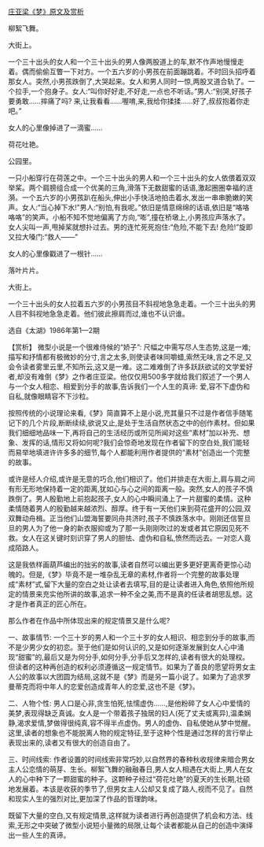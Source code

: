 [庄亚梁《梦》原文及赏析](https://www.vrrw.net/wx/15286.html)

柳絮飞舞。

大街上。

一个三十出头的女人和一个三十出头的男人像两股道上的车,默不作声地慢慢走着。偶而偷偷互瞥一下对方。一个五六岁的小男孩在前面蹦跳着。不时回头招呼着那女人。突然,小男孩跌倒了,大哭起来。女人和男人同时一惊,两股叉道合轨了。一个拉手,一个抱身子。女人:“叫你好好走,不好走,一点也不听话。”男人:“别哭,好孩子要勇敢……摔痛了吗? 来,让我看看……喔唷,来,我给你揉揉……好了,叔叔抱着你走吧。”

女人的心里像掉进了一滴蜜……

荷花吐艳。

公园里。

一只小船穿行在荷莲之中。一个三十出头的男人和一个三十出头的女人依偎着双双举桨。两个肩膀组合成一个优美的三角,滑落下无数甜蜜的话语,激起圈圈幸福的涟漪。一个五六岁的小男孩趴在船头,伸出小手快活地拍击着水,发出一串串脆嫩的笑声。女人:“当心掉下水!”男人:“别怕,有我呢。”依旧是情意绵绵的话语,依旧是“咯咯咯咯”的笑声。小船不知不觉地偏离了方向,“嘭”,撞在桥墩上,小男孩应声落水了。女人尖叫一声,甩掉桨就想扑过去。男的连忙死死抱住:“危险,不能下去! 危险!”旋即又拉大嗓门:“救人——”

女人的心里像戳进了一根针……

落叶片片。

大街上。

一个三十出头的女人拉着五六岁的小男孩目不斜视地急急走着。一个三十出头的男人目不斜视地急急走着。他们彼此擦肩而过,谁也不认识谁。

选自《太湖》1986年第1—2期



【赏析】 微型小说是一个很难侍候的“娇子”: 尺幅之中需写尽人生态势,这是一难;描写和抒情都有极微妙的分寸,言之太多,则使读者味同嚼蜡,索然无味,言之不足,又会令读者雾里云里,不知所云,这又是一难。这二难难倒了许多跃跃欲试的文学爱好者,却没有难倒《梦》之作者庄亚梁。他仅仅用500多字就给我们叙述了一个男人与一个女人相恋、相爱到分手的故事,告诉我们一个人生的真谛: 爱,容不下虚伪和自私,就像眼睛容不下沙粒。

按照传统的小说理论来看,《梦》简直算不上是小说,充其量只不过是作者信手随笔记下的几个片段,断断续续,欲说又止,是处于生活自然状态之中的创作素材。但如果我们细细地品味一下,再将自己的生活经历或所见所闻对这些“素材”加以补充、想象、发挥的话,情形又将如何呢?我们会惊奇地发现在作者留下的空白处,我们能轻而易举地填进许许多多的细节,每个人都能利用作者提供的“素材”创造出一个完整的故事。

或许是经人介绍,或许是无意的巧合,他们相识了。他们并排走在大街上,肩与肩之间有形无形地保持着一定的距离,犹如心与心之间的距离一般。突然,女人的孩子不慎跌倒了。男人殷勤地上前抱起孩子,女人的心中瞬间涌上了一片甜蜜的柔情。这种柔情随着男人的殷勤越来越浓烈、醇厚。终于有一天他们来到荷花盛开的公园,双双舞动舟楫。正当他们山盟海誓要同舟共济时,孩子不慎跌落水中。刚刚还信誓旦旦的男人为了他一身的新衣服抑或为了那一头刚刚吹过的发或者其它原因见死不救。女人在这关键时刻识穿了男人的胆怯、虚伪和自私,愤然而远去。一对恋人竟成陌路人。

这是我依样画葫芦编出的拙劣的故事,读者自然可以编出更多更好更离奇更惊心动魄的。但是,《梦》毕竟不是一堆杂乱无章的素材,作者将一个完整的故事处理成“素材”式,留下大量的空白之处让读者去填写,目的是让读者进入角色,依照他所规定的情景来充实他所讲的故事,追求一种不全之美,而不是真的任读者胡思乱想。这才是作者真正的匠心所在。

那么作者在作品中所体现出来的规定情景又是什么呢?

一、故事情节: 一个三十岁的男人和一个三十岁的女人相识、相恋到分手的故事,而不是少男少女的初恋。至于他们是如何认识的,又是如何逐渐发展到女人心中涌现“甜蜜”的,最后又是为何分手,如何分手,分手后又怎样的,读者有很大的处理权。但读者的这种再创造的权利必须遵循这一规定情节。如果为了善良的愿望将男女主人公的故事以大团圆为结局,这就不是《梦》而是另一篇小说了。如果为了追求罗曼蒂克而将中年人的恋爱创造成青年人的恋爱,这也不是《梦》。

二、人物个性: 男人口是心非,贪生怕死,怯懦虚伪……,是他粉碎了女人心中爱情的美梦,表现得缺乏真诚。女人是一个带着孩子独居的妇人(死了丈夫或离异),温柔娴静,渴求爱情,梦做得很纯真,容不得半点虚伪。男人的虚伪、自私使她从梦中觉醒。这里,读者的想象也不能脱离人物的规定特征,至于这种个性是通过怎样的言行举止表现出来的,读者又有很大的创造自由了。

三、时间线索: 作者设置的时间线索非常巧妙,以自然界的春种秋收规律来暗合男女主人公恋情的萌芽、生长。柳絮飞舞的融融春日,男人女人相遇在大街上,男人在女人的心中种下了一颗甜蜜的种子。这颗种子经过“荷花吐艳”的夏天的生长期,壮硕地发展着。本该是收获的季节了,但男女主人公却又复成了路人,视而不见了。自然和现实人生的强烈对比,更加深了作品的哲理韵味。

既留下大量的空白,又有规定情景,这样就为读者进行再创造提供了机会和方法、线索,无形之中突破了微型小说短小量微的局限,让每个读者都能从自己的创造中演绎出一些人生的真谛。

